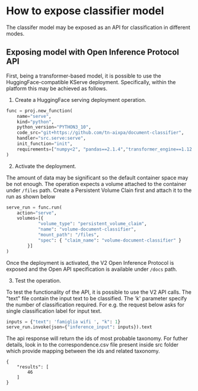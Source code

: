 # How to expose classifier model

The classifer model may be exposed as an API for classification in different modes. 

## Exposing model with Open Inference Protocol API

First, being a transformer-based model, it is possible to use the HuggingFace-compatible KServe deployment. Specifically, within the platform this may be achieved as follows.

1. Create a HuggingFace serving deployment operation.

```python
func = proj.new_function(
    name="serve", 
    kind="python", 
    python_version="PYTHON3_10", 
    code_src="git+https://github.com/tn-aixpa/document-classifier",     
    handler="src.serve:serve",
    init_function="init",
    requirements=["numpy<2", "pandas==2.1.4","transformer_engine==1.12.0", "transformer_engine_cu12==1.12.0", "transformers==4.46.3", "torch==2.5.1", "torchmetrics==1.6.0"]
)
```

2. Activate the deployment.

The amount of data may be significant so the default container space may be not enough. The operation expects a volume attached to the container under ``/files`` path. Create a Persistent Volume Clain first and attach it to the run as shown below

```python
serve_run = func.run(
    action="serve",
    volumes=[{ 
            "volume_type": "persistent_volume_claim", 
            "name": "volume-document-classifier", 
            "mount_path": "/files", 
            "spec": { "claim_name": "volume-document-classifier" }
        }]
)
```

Once the deployment is activated, the V2 Open Inference Protocol is exposed and the Open API specification is available under ``/docs`` path.

3. Test the operation.

To test the functionality of the API, it is possible to use the V2 API calls. The "text" file contain the input text to be classified. The 'k' parameter specify the number of
classification required. For e.g. the request below asks for single classification label for input text.

```python
inputs = {"text": 'famiglia wifi ', "k": 1}
serve_run.invoke(json={"inference_input": inputs}).text
```

The api response will return the ids of most probable taxonomy. For futher details, look in to the correspondence.csv file present inside src folder which provide mapping between the ids and related taxonomy.

```
{
    "results": [
        46
    ]
}
```
